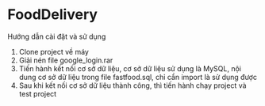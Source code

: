 ﻿# FoodDelivery

Hướng dẫn cài đặt và sử dụng
1. Clone project về máy
2. Giải nén file google_login.rar
3. Tiến hành kết nối cơ sở dữ liệu, cơ sở dữ liệu sử dụng là MySQL, nội dung cơ sở dữ liệu trong file fastfood.sql, chỉ cần import là sử dụng được
4. Sau khi kết nối cơ sở dữ liệu thành công, thì tiến hành chạy project và test project
